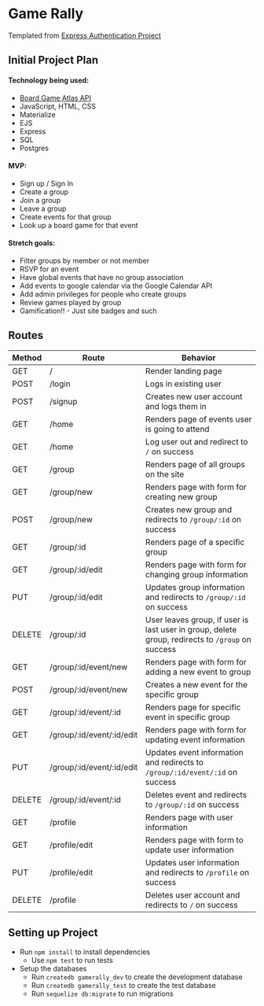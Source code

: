 # Game Rally

Templated from [Express Authentication Project](https://github.com/melissay94/express-authentication)

## Initial Project Plan

#### Technology being used:
  * [Board Game Atlas API](https://www.boardgameatlas.com/api/docs)
  * JavaScript, HTML, CSS
  * Materialize
  * EJS
  * Express
  * SQL
  * Postgres

#### MVP:
  * Sign up / Sign In 
  * Create a group
  * Join a group
  * Leave a group
  * Create events for that group
  * Look up a board game for that event
#### Stretch goals:
  * Filter groups by member or not member
  * RSVP for an event
  * Have global events that have no group association
  * Add events to google calendar via the Google Calendar API
  * Add admin privileges for people who create groups
  * Review games played by group
  * Gamification!! - Just site badges and such
  
## Routes
| Method  | Route   | Behavior                   |
|---------|---------|--------------------------- |
| GET     | /       | Render landing page        |
| POST    | /login  | Logs in existing user      |
| POST    | /signup | Creates new user account and logs them in   |
| GET     | /home   | Renders page of events user is going to attend |
| GET     | /home   | Log user out and redirect to `/` on success |
| GET     | /group  | Renders page of all groups on the site |
| GET     | /group/new | Renders page with form for creating new group |
| POST    | /group/new | Creates new group and redirects to `/group/:id` on success |
| GET     | /group/:id | Renders page of a specific group |
| GET     | /group/:id/edit | Renders page with form for changing group information |
| PUT     | /group/:id/edit | Updates group information and redirects to `/group/:id` on success |
| DELETE  | /group/:id | User leaves group, if user is last user in group, delete group, redirects to `/group` on success |
| GET     | /group/:id/event/new | Renders page with form for adding a new event to group |
| POST    | /group/:id/event/new | Creates a new event for the specific group |
| GET     | /group/:id/event/:id | Renders page for specific event in specific group |
| GET     | /group/:id/event/:id/edit | Renders page with form for updating event information |
| PUT     | /group/:id/event/:id/edit | Updates event information and redirects to `/group/:id/event/:id` on success |
| DELETE  | /group/:id/event/:id | Deletes event and redirects to `/group/:id` on success |
| GET     | /profile   | Renders page with user information |
| GET     | /profile/edit | Renders page with form to update user information |
| PUT     | /profile/edit | Updates user information and redirects to `/profile` on success |
| DELETE  | /profile      | Deletes user account and redirects to `/` on success |


## Setting up Project

* Run `npm install` to install dependencies
  * Use `npm test` to run tests
* Setup the databases
  * Run `createdb gamerally_dev` to create the development database
  * Run `createdb gamerally_test` to create the test database
  * Run `sequelize db:migrate` to run migrations
